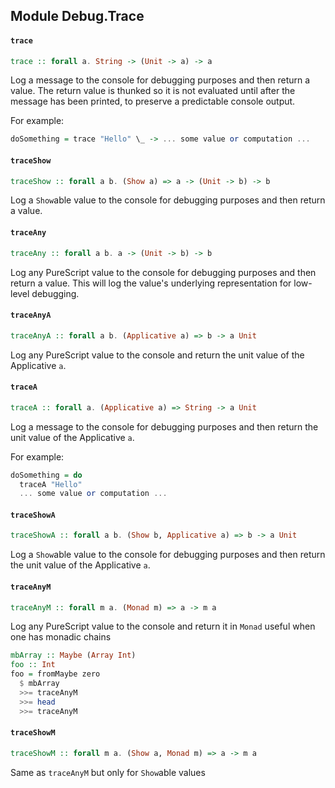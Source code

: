 ## Module Debug.Trace

#### `trace`

``` purescript
trace :: forall a. String -> (Unit -> a) -> a
```

Log a message to the console for debugging purposes and then return a
value. The return value is thunked so it is not evaluated until after the
message has been printed, to preserve a predictable console output.

For example:
``` purescript
doSomething = trace "Hello" \_ -> ... some value or computation ...
```

#### `traceShow`

``` purescript
traceShow :: forall a b. (Show a) => a -> (Unit -> b) -> b
```

Log a `Show`able value to the console for debugging purposes and then
return a value.

#### `traceAny`

``` purescript
traceAny :: forall a b. a -> (Unit -> b) -> b
```

Log any PureScript value to the console for debugging purposes and then
return a value. This will log the value's underlying representation for
low-level debugging.

#### `traceAnyA`

``` purescript
traceAnyA :: forall a b. (Applicative a) => b -> a Unit
```

Log any PureScript value to the console and return the unit value of the
Applicative `a`.

#### `traceA`

``` purescript
traceA :: forall a. (Applicative a) => String -> a Unit
```

Log a message to the console for debugging purposes and then return the
unit value of the Applicative `a`.

For example:
``` purescript
doSomething = do
  traceA "Hello"
  ... some value or computation ...
```

#### `traceShowA`

``` purescript
traceShowA :: forall a b. (Show b, Applicative a) => b -> a Unit
```

Log a `Show`able value to the console for debugging purposes and then
return the unit value of the Applicative `a`.

#### `traceAnyM`

``` purescript
traceAnyM :: forall m a. (Monad m) => a -> m a
```

Log any PureScript value to the console and return it in `Monad`
useful when one has monadic chains
```purescript
mbArray :: Maybe (Array Int)
foo :: Int
foo = fromMaybe zero
  $ mbArray
  >>= traceAnyM
  >>= head
  >>= traceAnyM
```

#### `traceShowM`

``` purescript
traceShowM :: forall m a. (Show a, Monad m) => a -> m a
```

Same as `traceAnyM` but only for `Show`able values


